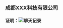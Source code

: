 ### 成都XXX科技有限公司
#### 证明：![聊天记录](http://www.jerryjiang.cn/media/ap/%E5%85%B3%E4%BA%8E%E9%83%91%E5%B7%9E%E7%9A%84%E8%AE%B0%E5%BF%86.png)
